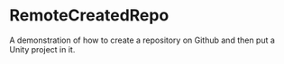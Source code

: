 # RemoteCreatedRepo
A demonstration of how to create a repository on Github and then put a Unity project in it.
